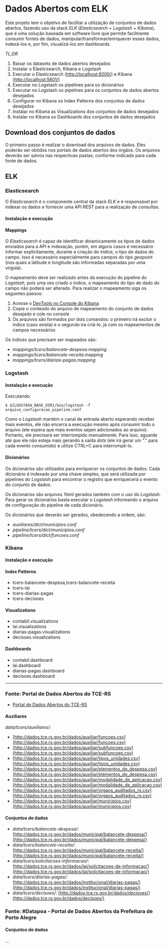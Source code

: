 # Dados Abertos com ELK

Este projeto tem o objetivo de facilitar a utilização de conjuntos de dados abertos, fazendo uso da stack _ELK_ (_Elasticsearch + Logstash + Kibana_), que é uma solução baseada em software livre que permite facilmente consumir fontes de dados, manipular/transformar/enriquecer esses dados, indexá-los e, por fim, visualizá-los em dashboards. 

_TL;DR_

1. Baixar os datasets de dados abertos desejados
1. Instalar o Elasticsearch, Kibana e Logstash
1. Executar o Elasticsearch ([http://localhost:9200/](http://localhost:9200)) e Kibana ([http://localhost:5601/](http://localhost:5601/))
1. Executar no Logstash os pipelines para os dicionários
1. Executar no Logstash os pipelines para os conjuntos de dados abertos desejados
1. Configurar no Kibana os Index Patterns dos conjuntos de dados desejados
1. Instalar no Kibana as Visualizations dos conjuntos de dados desejados
1. Instalar no Kibana os Dashboards dos conjuntos de dados desejados

## Download dos conjuntos de dados

O primeiro passo é realizar o download dos arquivos de dados. Eles poderão ser obtidos nos portais de dados abertos dos órgãos. Os arquivos deverão ser salvos nas respectivas pastas, conforme indicado para cada fonte de dados. 

## ELK


### Elasticsearch

O _Elasticsearch_ é o componente central da stack _ELK_ e é responsável por indexar os dados e fornecer uma API REST para a realização de consultas. 

#### Instalação e execução



#### Mappings

O _Elasticsearch_ é capaz de identificar dinamicamente os tipos de dados enviados para a API e indexação, porém, em alguns casos é necessário informar explicitamente, durante a criação do índice, o tipo de dados do campo. Isso é necessário especialmente para campos do tipo _geopoint_ (nos quais a latitude e longitude são informadas separadas por uma vírgula).

O mapeamento deve ser realizado antes da execução do pipeline do _Logstash_, pois uma ves criado o índice, o mapeamento do tipo de dado do campo não poderá ser alterado. Para realizar o mapeamento siga os seguintes passos:

1. Acesse o [DevTools no Console do Kibana](http://localhost:5601/app/kibana#/dev_tools/console?_g=())
1. Copie o conteúdo do arquivo de mapeamento do conjunto de dados desejado e cole no console
1. Os arquivos são formados por dois comandos: o primeiro irá excluir o índice (caso exista) e o segundo ira criá-lo, já com os mapeamentos de campos necessários

Os índices que precisam ser mapeados são:
 
- _mappings/tcers/balancete-despesa.mapping_
- _mappings/tcers/balancete-receita.mapping_
- _mappings/tcers/diarias-pagas.mapping_

### Logstash

#### Instalação e execução

Executando:

`$ ${LOGSTASH_BASE_DIR}/bin/logstash -f arquivo_configuracao_pipeline.conf`

Como o _Logstash_ mantém o canal de entrada aberto esperando receber mais eventos, ele não encerra a execução mesmo após consumir todo o arquivo (ele espera que mais eventos sejam adicionados ao arquivo). Portanto, ele precisará ser interrompido manualmente. Para isso, aguarde até que ele não esteja mais gerando a saída _dots_ (ele irá gerar um "." para cada evento consumido) e utilize CTRL+C para interrompê-lo.

#### Dicionários 

Os dicionários são utilizados para enriquecer os conjuntos de dados. Cada dicionário é indexado por uma chave simples, que será utilizada por pipelines do _Logstash_ para encontrar o registro que enriquecerá o evento do conjunto de dados.

Os dicionários são arquivos _Yaml_ gerados também com o uso do _Logstash_. Para gerar os dicionários basta executar o _Logstash_ informando o arquivo de configuração do pipeline de cada dicionário.

Os dicionários que deverão ser gerados, obedecendo a ordem, são:

- _auxiliares/dict/municipios.conf_
- _pipeline/tcers/dict/municipios.conf_
- _pipeline/tcers/dict/funcoes.conf_

### Kibana 

#### Instalação e execução

#### Index Patterns

- tcers-balancete-despesa,tcers-balancete-receita
- tcers-lai
- tcers-diarias-pagas
- tcers-decisoes

#### Visualizations

- contabil.visualizations
- lai.visualizations
- diarias-pagas.visualizations
- decisoes.visualizations

#### Dashboards

- contabil.dashboard
- lai.dashboard
- diarias-pagas.dashboard
- decisoes.dashboard

---

### Fonte: Portal de Dados Abertos do TCE-RS

- [Portal de Dados Abertos do TCE-RS](https://dados.tce.rs.gov.br)

#### Auxiliares

_data/tcers/auxiliares/_:

- [http://dados.tce.rs.gov.br/dados/auxiliar/funcoes.csv](http://dados.tce.rs.gov.br/dados/auxiliar/funcoes.csv)
- [http://dados.tce.rs.gov.br/dados/auxiliar/subfuncoes.csv](http://dados.tce.rs.gov.br/dados/auxiliar/subfuncoes.csv)
- [http://dados.tce.rs.gov.br/dados/auxiliar/tipos_unidades.csv](http://dados.tce.rs.gov.br/dados/auxiliar/tipos_unidades.csv)
- [http://dados.tce.rs.gov.br/dados/auxiliar/elementos_de_despesa.csv](http://dados.tce.rs.gov.br/dados/auxiliar/elementos_de_despesa.csv)
- [http://dados.tce.rs.gov.br/dados/auxiliar/modalidade_de_aplicacao.csv](http://dados.tce.rs.gov.br/dados/auxiliar/modalidade_de_aplicacao.csv)
- [http://dados.tce.rs.gov.br/dados/auxiliar/orgaos_auditados_rs.csv](http://dados.tce.rs.gov.br/dados/auxiliar/orgaos_auditados_rs.csv)
- [http://dados.tce.rs.gov.br/dados/auxiliar/municipios.csv](http://dados.tce.rs.gov.br/dados/auxiliar/municipios.csv)

#### Conjuntos de dados

- _data/tcers/balancete-despesa/_: [http://dados.tce.rs.gov.br/dados/municipal/balancete-despesa/](http://dados.tce.rs.gov.br/dados/municipal/balancete-despesa/)
- _data/tcers/balancete-receita/_: [http://dados.tce.rs.gov.br/dados/municipal/balancete-receita/](http://dados.tce.rs.gov.br/dados/municipal/balancete-receita/)
- _data/tcers/solicitacoes-informacao/_: [http://dados.tce.rs.gov.br/dados/lai/solicitacoes-de-informacao/](http://dados.tce.rs.gov.br/dados/lai/solicitacoes-de-informacao/)
- _data/tcers/diarias-pagas/_: [http://dados.tce.rs.gov.br/dados/institucional/diarias-pagas/](http://dados.tce.rs.gov.br/dados/institucional/diarias-pagas/)
- _data/tcers/decisoes/_: [http://dados.tce.rs.gov.br/dados/decisoes/](http://dados.tce.rs.gov.br/dados/decisoes/)

### Fonte: #Datapoa - Portal de Dados Abertos da Prefeitura de Porto Alegre

#### Conjuntos de dados

...
